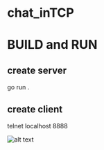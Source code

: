 # chat_inTCP

# BUILD and RUN

## create server

go run .

## create client

telnet localhost 8888

![alt text](https://github.com/[TrHung-297/chat_inTCP.git/.image/image.png?raw=true)